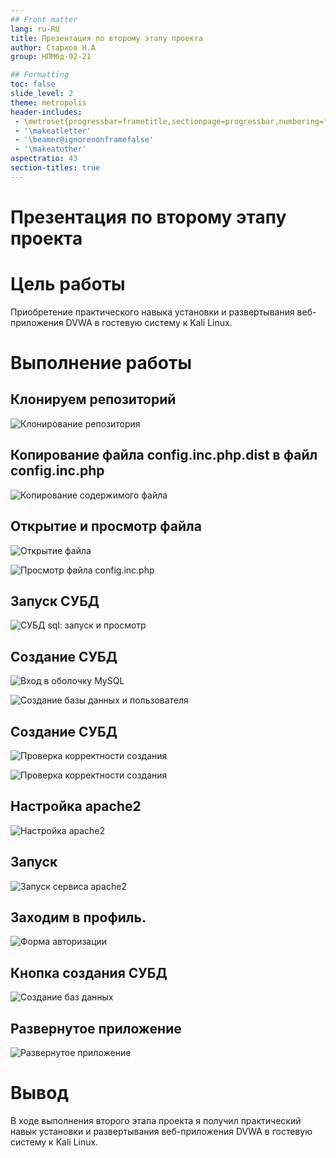 ```yaml
---
## Front matter
lang: ru-RU
title: Презентация по второму этапу проекта
author: Старков Н.А
group: НПМбд-02-21

## Formatting
toc: false
slide_level: 2
theme: metropolis
header-includes: 
 - \metroset{progressbar=frametitle,sectionpage=progressbar,numbering=fraction}
 - '\makeatletter'
 - '\beamer@ignorenonframefalse'
 - '\makeatother'
aspectratio: 43
section-titles: true
---
```


# Презентация по второму этапу проекта

# Цель работы

Приобретение практического навыка установки и развертывания веб-приложения DVWA в гостевую систему к Kali Linux.

# Выполнение работы

## Клонируем репозиторий

![Клонирование репозитория](image/1.png)

## Копирование файла config.inc.php.dist в файл config.inc.php

![Копирование содержимого файла](image/2.png)

## Открытие и просмотр файла

![Открытие файла](image/3.png)

![Просмотр файла config.inc.php](image/4.png)

## Запуск СУБД

![СУБД sql: запуск и просмотр](image/5.png)

## Создание СУБД

![Вход в оболочку MySQL](image/6.png)

![Создание базы данных и пользователя](image/7.png)

## Создание СУБД

![Проверка корректности создания](image/8.png)

![Проверка корректности создания](image/9.png)

## Настройка apache2

![Настройка apache2](image/10.png)

## Запуск

![Запуск сервиса apache2](image/11.png)

## Заходим в профиль.

![Форма авторизации](image/12.png)

## Кнопка создания СУБД

![Создание баз данных](image/13.png)

## Развернутое приложение

![Развернутое приложение](image/14.png)

# Вывод

В ходе выполнения второго этапа проекта я получил практический навык установки и развертывания веб-приложения DVWA в гостевую систему к Kali Linux.

